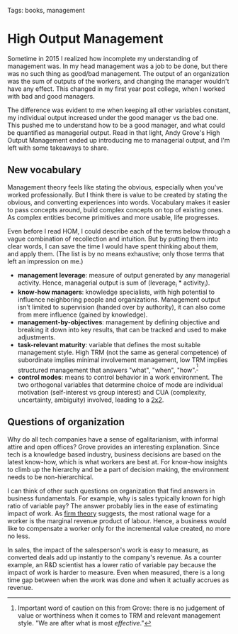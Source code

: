 Tags: books, management

# High Output Management
Sometime in 2015 I realized how incomplete my understanding of management was. In my head management was a job to be done, but there was no such thing as good/bad management. The output of an organization was the sum of outputs of the workers, and changing the manager wouldn't have any effect. This changed in my first year post college, when I worked with bad and good managers.

The difference was evident to me when keeping all other variables constant, my individual output increased under the good manager vs the bad one. This pushed me to understand how to be a good manager, and what could be quantified as managerial output. Read in that light, Andy Grove's High Output Management ended up introducing me to managerial output, and I'm left with some takeaways to share.

## New vocabulary
Management theory feels like stating the obvious, especially when you've worked professionally. But I think there is value to be created by stating the obvious, and converting experiences into words. Vocabulary makes it easier to pass concepts around, build complex concepts on top of existing ones. As complex entities become primitives and more usable, life progresses.

Even before I read HOM, I could describe each of the terms below through a vague combination of recollection and intuition. But by putting them into clear words, I can save the time I would have spent thinking about them, and apply them. (The list is by no means exhaustive; only those terms that left an impression on me.)

+ **management leverage**: measure of output generated by any managerial activity. Hence, managerial output is sum of (leverage<sub>i</sub> * activity<sub>i</sub>).
+ **know-how managers**: knowledge specialists, with high potential to influence neighboring people and organizations. Management output isn't limited to supervision (handed over by authority), it can also come from mere influence (gained by knowledge).
+ **management-by-objectives**: management by defining objective and breaking it down into key results, that can be tracked and used to make adjustments.
+ **task-relevant maturity**: variable that defines the most suitable management style. High TRM (not the same as general competence) of subordinate implies minimal involvement management, low TRM implies structured management that answers "what", "when", "how".<sup>[^1]</sup>
+ **control modes**: means to control behavior in a work environment. The two orthogonal variables that determine choice of mode are individual motivation (self-interest vs group interest) and CUA (complexity, uncertainty, ambiguity) involved, leading to a [2x2](_img/control-modes.jpg).

## Questions of organization
Why do all tech companies have a sense of egalitarianism, with informal attire and open offices? Grove provides an interesting explanation. Since tech is a knowledge based industry, business decisions are based on the latest know-how, which is what workers are best at. For know-how insights to climb up the hierarchy and be a part of decision making, the environment needs to be non-hierarchical.

I can think of other such questions on organization that find answers in business fundamentals. For example, why is sales typically known for high ratio of variable pay? The answer probably lies in the ease of estimating impact of work. As [firm theory](https://en.wikipedia.org/wiki/Theory_of_the_firm) suggests, the most rational wage for a worker is the marginal revenue product of labour. Hence, a business would like to compensate a worker only for the incremental value created, no more no less.

In sales, the impact of the salesperson's work is easy to measure, as converted deals add up instantly to the company's revenue. As a counter example, an R&D scientist has a lower ratio of variable pay because the impact of work is harder to measure. Even when measured, there is a long time gap between when the work was done and when it actually accrues as revenue.

[^1]: Important word of caution on this from Grove: there is no judgement of value or worthiness when it comes to TRM and relevant management style. "We are after what is most *effective*."
